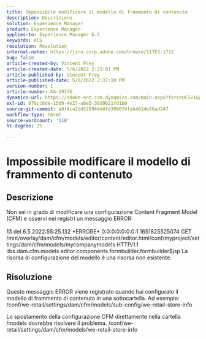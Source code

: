```yaml
---
title: Impossibile modificare il modello di frammento di contenuto
description: Descrizione
solution: Experience Manager
product: Experience Manager
applies-to: Experience Manager 6.5
keywords: KCS
resolution: Resolution
internal-notes: https://jira.corp.adobe.com/browse/SITES-1712
bug: false
article-created-by: Vincent Frey
article-created-date: 5/6/2022 2:21:01 PM
article-published-by: Vincent Frey
article-published-date: 5/6/2022 2:37:10 PM
version-number: 1
article-number: KA-19376
dynamics-url: https://adobe-ent.crm.dynamics.com/main.aspx?forceUCI=1&pagetype=entityrecord&etn=knowledgearticle&id=c91330bb-47cd-ec11-a7b5-6045bd00db25
exl-id: 670cc6de-15d9-4e27-a8e5-38d9b21fd1b0
source-git-commit: e8f4ca2dd578944d4fe399074fab461de88ad247
workflow-type: tm+mt
source-wordcount: '110'
ht-degree: 2%

---
```


# Impossibile modificare il modello di frammento di contenuto

## Descrizione


Non sei in grado di modificare una configurazione Content Fragment Model (CFM) e osservi nei registri un messaggio ERROR:
<br><br>13 del 6.5.2022:55:25.132 \*ERRORE\* 0:0:0:0:0:0:0:1 1651825525074 GET /mnt/overlay/dam/cfm/models/editor/content/editor.html/conf/myproject/settings/dam/cfm/models/mycompanymodels HTTP/1.1 libs.dam.cfm.models.editor.components.formbuilder.formbuilder$jsp La risorsa di configurazione del modello è una risorsa non esistente.<br>

## Risoluzione


Questo messaggio ERROR viene registrato quando hai configurato il modello di frammento di contenuto in una sottocartella.
Ad esempio: /conf/we-retail/settings/dam/cfm/models/sub-config/we-retail-store-info 

Lo spostamento della configurazione CFM direttamente nella cartella /models dovrebbe risolvere il problema.
/conf/we-retail/settings/dam/cfm/models/we-retail-store-info
